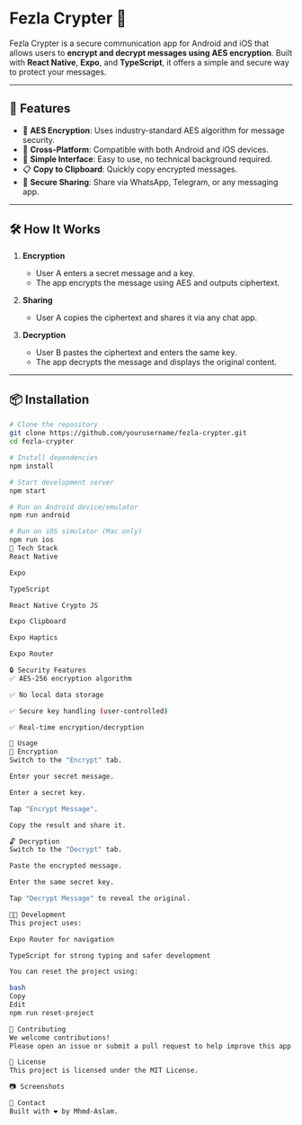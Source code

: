 # Fezla Crypter 🔐

Fezla Crypter is a secure communication app for Android and iOS that allows users to **encrypt and decrypt messages using AES encryption**. Built with **React Native**, **Expo**, and **TypeScript**, it offers a simple and secure way to protect your messages.

---

## 🚀 Features

- 🔐 **AES Encryption**: Uses industry-standard AES algorithm for message security.
- 📱 **Cross-Platform**: Compatible with both Android and iOS devices.
- 🧠 **Simple Interface**: Easy to use, no technical background required.
- 📋 **Copy to Clipboard**: Quickly copy encrypted messages.
- 🔗 **Secure Sharing**: Share via WhatsApp, Telegram, or any messaging app.

---

## 🛠️ How It Works

1. **Encryption**  
   - User A enters a secret message and a key.  
   - The app encrypts the message using AES and outputs ciphertext.

2. **Sharing**  
   - User A copies the ciphertext and shares it via any chat app.

3. **Decryption**  
   - User B pastes the ciphertext and enters the same key.  
   - The app decrypts the message and displays the original content.

---

## 📦 Installation

```bash
# Clone the repository
git clone https://github.com/yourusername/fezla-crypter.git
cd fezla-crypter

# Install dependencies
npm install

# Start development server
npm start

# Run on Android device/emulator
npm run android

# Run on iOS simulator (Mac only)
npm run ios
🧰 Tech Stack
React Native

Expo

TypeScript

React Native Crypto JS

Expo Clipboard

Expo Haptics

Expo Router

🔒 Security Features
✅ AES-256 encryption algorithm

✅ No local data storage

✅ Secure key handling (user-controlled)

✅ Real-time encryption/decryption

📱 Usage
🔐 Encryption
Switch to the "Encrypt" tab.

Enter your secret message.

Enter a secret key.

Tap "Encrypt Message".

Copy the result and share it.

🔓 Decryption
Switch to the "Decrypt" tab.

Paste the encrypted message.

Enter the same secret key.

Tap "Decrypt Message" to reveal the original.

🧑‍💻 Development
This project uses:

Expo Router for navigation

TypeScript for strong typing and safer development

You can reset the project using:

bash
Copy
Edit
npm run reset-project

🤝 Contributing
We welcome contributions!
Please open an issue or submit a pull request to help improve this app.

📄 License
This project is licensed under the MIT License.

📷 Screenshots

💬 Contact
Built with ❤️ by Mhmd-Aslam.
